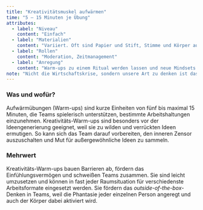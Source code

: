 ```yaml
---
title: "Kreativitätsmuskel aufwärmen"
time: "5 – 15 Minuten je Übung"
attributes:
  - label: "Niveau"
    content: "Einfach"
  - label: "Materialien"
    content: "Variiert. Oft sind Papier und Stift, Stimme und Körper ausreichend."
  - label: "Rollen"
    content: "Moderation, Zeitmanagement"
  - label: "Anregung"
    content: "Warm-ups zu einem Ritual werden lassen und neue Mindsets etablieren. Auf das Energielevel des Teams achten und Warm-ups ggf. adaptieren."
note: "Nicht die Wirtschaftskrise, sondern unsere Art zu denken ist das Problem, behauptet Kreativitätsforscher Edward de Bono. Wer neue Ideen entwickeln will, muss methodisch vorgehen. Sein Credo: Umdenken gelingt nur durch Provokation."
---
```


### Was und wofür?

Aufwärmübungen (Warm-ups) sind kurze Einheiten von fünf bis maximal 15 Minuten, die Teams spielerisch unterstützen, bestimmte Arbeitshaltungen einzunehmen. Kreativitäts-Warm-ups sind besonders vor der Ideengenerierung geeignet, weil sie zu wilden und verrückten Ideen ermutigen. So kann sich das Team darauf vorbereiten, den inneren Zensor auszuschalten und Mut für außergewöhnliche Ideen zu sammeln.

### Mehrwert

Kreativitäts-Warm-ups bauen Barrieren ab, fördern das Einfühlungsvermögen und schweißen Teams zusammen. Sie sind leicht umzusetzen und können in fast jeder Raumsituation für verschiedenste Arbeitsformate eingesetzt werden. Sie fördern das _outside-of-the-box_-Denken in Teams, weil die Phantasie jeder einzelnen Person angeregt und auch der Körper dabei aktiviert wird.
